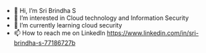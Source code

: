 - 👋 Hi, I’m Sri Brindha S
- 👀 I’m interested in Cloud technology and Information Security 
- 🌱 I’m currently learning cloud security 
- 📫 How to reach me on  LinkedIn https://www.linkedin.com/in/sri-brindha-s-77186727b

<!---
Brindha123Arun/Brindha123Arun is a ✨ special ✨ repository because its `README.md` (this file) appears on your GitHub profile.
You can click the Preview link to take a look at your changes.
--->
